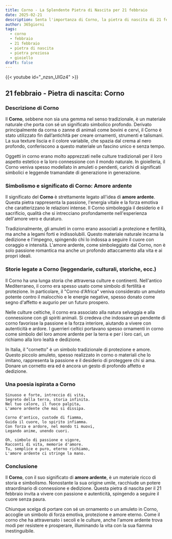 ```yaml
---
title: Corno - La Splendente Pietra di Nascita per 21 febbraio
date: 2025-02-21
description: Senta l'importanza di Corno, la pietra di nascita di 21 febbraio che simboleggia Amore ardente. Lasci che la sua bellezza e il suo significato illuminino la sua giornata.
author: 365giorni
tags:
  - corno
  - febbraio
  - 21 febbraio
  - pietra di nascita
  - pietra preziosa
  - gioiello
draft: false
---
```


{{< youtube id="_nzsn_UIGz4" >}}


## 21 febbraio - Pietra di nascita: Corno

### Descrizione di Corno

Il **Corno**, sebbene non sia una gemma nel senso tradizionale, è un materiale naturale che porta con sé un significato simbolico profondo. Derivato principalmente da corna o zanne di animali come bovini e cervi, il Corno è stato utilizzato fin dall’antichità per creare ornamenti, strumenti e talismani. La sua texture liscia e il colore variabile, che spazia dal crema al nero profondo, conferiscono a questo materiale un fascino unico e senza tempo.

Oggetti in corno erano molto apprezzati nelle culture tradizionali per il loro aspetto estetico e la loro connessione con il mondo naturale. In gioielleria, il Corno veniva spesso modellato in amuleti o pendenti, carichi di significati simbolici e leggende tramandate di generazione in generazione.

### Simbolismo e significato di Corno: Amore ardente

Il significato del **Corno** è strettamente legato all'idea di **amore ardente**. Questa pietra rappresenta la passione, l'energia vitale e la forza emotiva che caratterizzano le relazioni intense. Il Corno simboleggia il desiderio e il sacrificio, qualità che si intrecciano profondamente nell'esperienza dell'amore vero e duraturo.

Tradizionalmente, gli amuleti in corno erano associati a protezione e fertilità, ma anche a legami forti e indissolubili. Questo materiale naturale incarna la dedizione e l'impegno, spingendo chi lo indossa a seguire il cuore con coraggio e intensità. L'amore ardente, come simboleggiato dal Corno, non è solo passione romantica ma anche un profondo attaccamento alla vita e ai propri ideali.

### Storie legate a Corno (leggendarie, culturali, storiche, ecc.)

Il Corno ha una lunga storia che attraversa culture e continenti. Nell'antico Mediterraneo, il corno era spesso usato come simbolo di fertilità e protezione. In particolare, il "Corno d'Africa" veniva considerato un amuleto potente contro il malocchio e le energie negative, spesso donato come segno d'affetto e augurio per un futuro prospero.

Nelle culture celtiche, il corno era associato alla natura selvaggia e alla connessione con gli spiriti animali. Si credeva che indossare un pendente di corno favorisse la passione e la forza interiore, aiutando a vivere con autenticità e ardore. I guerrieri celtici portavano spesso ornamenti in corno come simbolo del loro amore ardente per la terra e per i loro cari, un richiamo alla loro lealtà e dedizione.

In Italia, il "cornetto" è un simbolo tradizionale di protezione e amore. Questo piccolo amuleto, spesso realizzato in corno o materiali che lo imitano, rappresenta la passione e il desiderio di proteggere chi si ama. Donare un cornetto era ed è ancora un gesto di profondo affetto e dedizione.

### Una poesia ispirata a Corno

```
Sinuoso e forte, intreccio di vita,  
Segreto della terra, storia infinita.  
Nel tuo calore, il fuoco palpita,  
L'amore ardente che mai si dissipa.

Corno d'antico, custode di fiamma,  
Guida il cuore, lo spirito infiamma.  
Con forza e ardore, nel mondo ti muovi,  
Legando anime, unendo cuori.

Oh, simbolo di passione e vigore,  
Racconti di vita, memorie d'amore.  
Tu, semplice e puro, eterno richiamo,  
L'amore ardente ci stringe la mano.
```

### Conclusione

Il **Corno**, con il suo significato di **amore ardente**, è un materiale ricco di storia e simbolismo. Nonostante la sua origine umile, racchiude un potere straordinario di connessione e dedizione. Questa pietra di nascita per il 21 febbraio invita a vivere con passione e autenticità, spingendo a seguire il cuore senza paura.

Chiunque scelga di portare con sé un ornamento o un amuleto in Corno, accoglie un simbolo di forza emotiva, protezione e amore eterno. Come il corno che ha attraversato i secoli e le culture, anche l'amore ardente trova modi per resistere e prosperare, illuminando la vita con la sua fiamma inestinguibile.